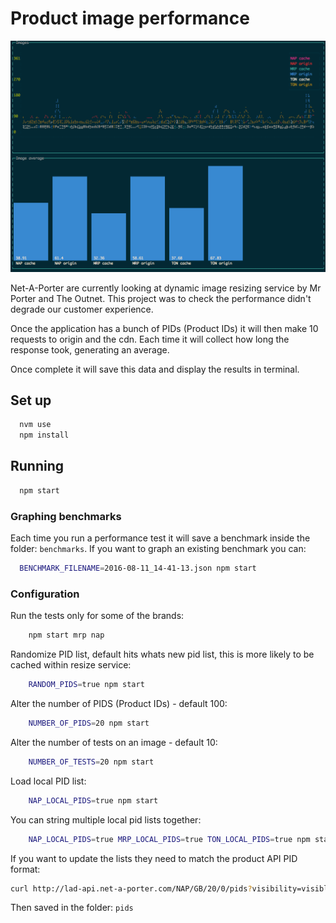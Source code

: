 # Product image performance

![Blessed Graph](./static/graph.png)

Net-A-Porter are currently looking at dynamic image resizing service by Mr Porter and The Outnet. This project was to check the performance didn't degrade our customer experience.

Once the application has a bunch of PIDs (Product IDs) it will then make 10 requests to origin and the cdn. Each time it will collect how long the response took, generating an average.

Once complete it will save this data and display the results in terminal.

## Set up
```bash
  nvm use
  npm install
```

## Running
```bash
  npm start
```

### Graphing benchmarks

Each time you run a performance test it will save a benchmark inside the folder: `benchmarks`. If you want to graph an existing benchmark you can:

```bash
  BENCHMARK_FILENAME=2016-08-11_14-41-13.json npm start
```

### Configuration

Run the tests only for some of the brands:
```bash
    npm start mrp nap
```

Randomize PID list, default hits whats new pid list, this is more likely to be cached within resize service:
```bash
    RANDOM_PIDS=true npm start
```

Alter the number of PIDS (Product IDs) - default 100:
```bash
    NUMBER_OF_PIDS=20 npm start
```

Alter the number of tests on an image - default 10:
```bash
    NUMBER_OF_TESTS=20 npm start
```

Load local PID list:
```bash
    NAP_LOCAL_PIDS=true npm start
```

You can string multiple local pid lists together:
```bash
    NAP_LOCAL_PIDS=true MRP_LOCAL_PIDS=true TON_LOCAL_PIDS=true npm start
```
If you want to update the lists they need to match the product API PID format:

```bash
curl http://lad-api.net-a-porter.com/NAP/GB/20/0/pids?visibility=visible&whatsNew=Now
```
Then saved in the folder: `pids`
